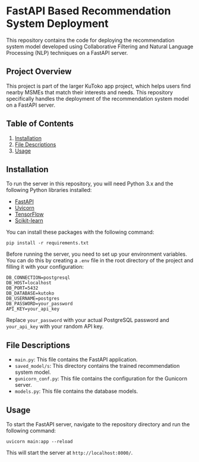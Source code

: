 # FastAPI Based Recommendation System Deployment

This repository contains the code for deploying the recommendation system model developed using Collaborative Filtering and Natural Language Processing (NLP) techniques on a FastAPI server.

## Project Overview

This project is part of the larger KuToko app project, which helps users find nearby MSMEs that match their interests and needs. This repository specifically handles the deployment of the recommendation system model on a FastAPI server.

## Table of Contents

1. [Installation](#installation)
2. [File Descriptions](#file-descriptions)
3. [Usage](#usage)

## Installation

To run the server in this repository, you will need Python 3.x and the following Python libraries installed:

- [FastAPI](https://fastapi.tiangolo.com/)
- [Uvicorn](https://www.uvicorn.org/)
- [TensorFlow](https://www.tensorflow.org/)
- [Scikit-learn](https://scikit-learn.org/stable/)

You can install these packages with the following command:

```
pip install -r requirements.txt
```

Before running the server, you need to set up your environment variables. You can do this by creating a `.env` file in the root directory of the project and filling it with your configuration:

```
DB_CONNECTION=postgresql
DB_HOST=localhost
DB_PORT=5432
DB_DATABASE=kutoko
DB_USERNAME=postgres
DB_PASSWORD=your_password
API_KEY=your_api_key
```

Replace `your_password` with your actual PostgreSQL password and `your_api_key` with your random API key.

## File Descriptions

- `main.py`: This file contains the FastAPI application.
- `saved_model/s`: This directory contains the trained recommendation system model.
- `gunicorn_conf.py`: This file contains the configuration for the Gunicorn server.
- `models.py`: This file contains the database models.

## Usage

To start the FastAPI server, navigate to the repository directory and run the following command:

```
uvicorn main:app --reload
```

This will start the server at `http://localhost:8000/`.
